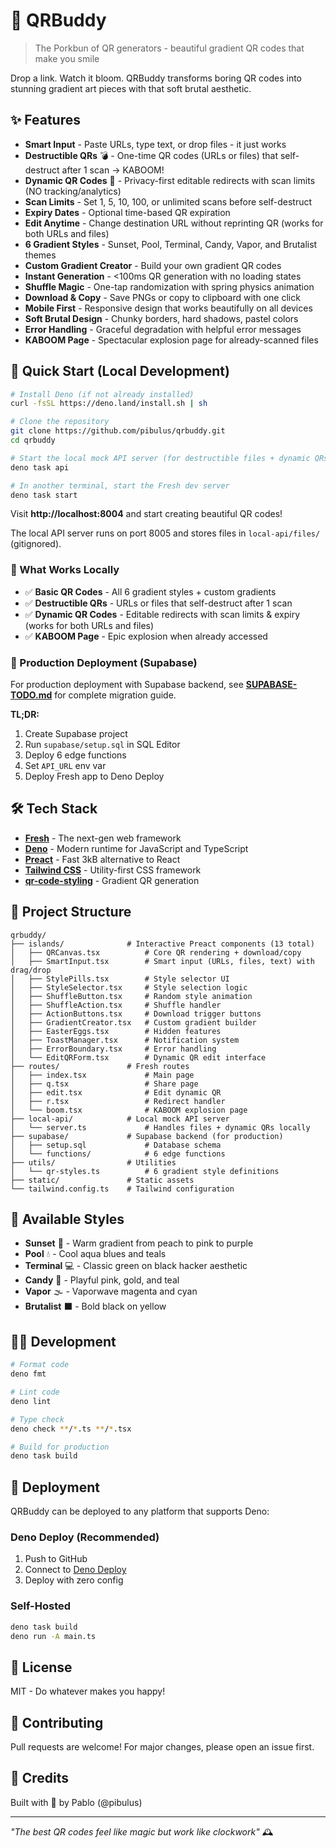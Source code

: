 # 🌈 QRBuddy

> The Porkbun of QR generators - beautiful gradient QR codes that make you smile

Drop a link. Watch it bloom. QRBuddy transforms boring QR codes into stunning
gradient art pieces with that soft brutal aesthetic.

## ✨ Features

- **Smart Input** - Paste URLs, type text, or drop files - it just works
- **Destructible QRs** 💣 - One-time QR codes (URLs or files) that self-destruct after 1 scan → KABOOM!
- **Dynamic QR Codes** 🔗 - Privacy-first editable redirects with scan limits (NO tracking/analytics)
- **Scan Limits** - Set 1, 5, 10, 100, or unlimited scans before self-destruct
- **Expiry Dates** - Optional time-based QR expiration
- **Edit Anytime** - Change destination URL without reprinting QR (works for both URLs and files)
- **6 Gradient Styles** - Sunset, Pool, Terminal, Candy, Vapor, and Brutalist
  themes
- **Custom Gradient Creator** - Build your own gradient QR codes
- **Instant Generation** - <100ms QR generation with no loading states
- **Shuffle Magic** - One-tap randomization with spring physics animation
- **Download & Copy** - Save PNGs or copy to clipboard with one click
- **Mobile First** - Responsive design that works beautifully on all devices
- **Soft Brutal Design** - Chunky borders, hard shadows, pastel colors
- **Error Handling** - Graceful degradation with helpful error messages
- **KABOOM Page** - Spectacular explosion page for already-scanned files

## 🚀 Quick Start (Local Development)

```bash
# Install Deno (if not already installed)
curl -fsSL https://deno.land/install.sh | sh

# Clone the repository
git clone https://github.com/pibulus/qrbuddy.git
cd qrbuddy

# Start the local mock API server (for destructible files + dynamic QRs)
deno task api

# In another terminal, start the Fresh dev server
deno task start
```

Visit **http://localhost:8004** and start creating beautiful QR codes!

The local API server runs on port 8005 and stores files in `local-api/files/` (gitignored).

### 🎯 What Works Locally

- ✅ **Basic QR Codes** - All 6 gradient styles + custom gradients
- ✅ **Destructible QRs** - URLs or files that self-destruct after 1 scan
- ✅ **Dynamic QR Codes** - Editable redirects with scan limits & expiry (works for both URLs and files)
- ✅ **KABOOM Page** - Epic explosion when already accessed

### 🚀 Production Deployment (Supabase)

For production deployment with Supabase backend, see **[SUPABASE-TODO.md](./SUPABASE-TODO.md)** for complete migration guide.

**TL;DR:**
1. Create Supabase project
2. Run `supabase/setup.sql` in SQL Editor
3. Deploy 6 edge functions
4. Set `API_URL` env var
5. Deploy Fresh app to Deno Deploy

## 🛠 Tech Stack

- **[Fresh](https://fresh.deno.dev)** - The next-gen web framework
- **[Deno](https://deno.land)** - Modern runtime for JavaScript and TypeScript
- **[Preact](https://preactjs.com)** - Fast 3kB alternative to React
- **[Tailwind CSS](https://tailwindcss.com)** - Utility-first CSS framework
- **[qr-code-styling](https://github.com/kozakdenys/qr-code-styling)** -
  Gradient QR generation

## 📁 Project Structure

```
qrbuddy/
├── islands/              # Interactive Preact components (13 total)
│   ├── QRCanvas.tsx          # Core QR rendering + download/copy
│   ├── SmartInput.tsx        # Smart input (URLs, files, text) with drag/drop
│   ├── StylePills.tsx        # Style selector UI
│   ├── StyleSelector.tsx     # Style selection logic
│   ├── ShuffleButton.tsx     # Random style animation
│   ├── ShuffleAction.tsx     # Shuffle handler
│   ├── ActionButtons.tsx     # Download trigger buttons
│   ├── GradientCreator.tsx   # Custom gradient builder
│   ├── EasterEggs.tsx        # Hidden features
│   ├── ToastManager.tsx      # Notification system
│   ├── ErrorBoundary.tsx     # Error handling
│   └── EditQRForm.tsx        # Dynamic QR edit interface
├── routes/               # Fresh routes
│   ├── index.tsx             # Main page
│   ├── q.tsx                 # Share page
│   ├── edit.tsx              # Edit dynamic QR
│   ├── r.tsx                 # Redirect handler
│   └── boom.tsx              # KABOOM explosion page
├── local-api/            # Local mock API server
│   └── server.ts             # Handles files + dynamic QRs locally
├── supabase/             # Supabase backend (for production)
│   ├── setup.sql             # Database schema
│   └── functions/            # 6 edge functions
├── utils/                # Utilities
│   └── qr-styles.ts          # 6 gradient style definitions
├── static/               # Static assets
└── tailwind.config.ts    # Tailwind configuration
```

## 🎨 Available Styles

- **Sunset** 🌅 - Warm gradient from peach to pink to purple
- **Pool** 💧 - Cool aqua blues and teals
- **Terminal** 💻 - Classic green on black hacker aesthetic
- **Candy** 🍬 - Playful pink, gold, and teal
- **Vapor** 🌫️ - Vaporwave magenta and cyan
- **Brutalist** ⬛ - Bold black on yellow

## 🏃‍♂️ Development

```bash
# Format code
deno fmt

# Lint code
deno lint

# Type check
deno check **/*.ts **/*.tsx

# Build for production
deno task build
```

## 🚢 Deployment

QRBuddy can be deployed to any platform that supports Deno:

### Deno Deploy (Recommended)

1. Push to GitHub
2. Connect to [Deno Deploy](https://deno.com/deploy)
3. Deploy with zero config

### Self-Hosted

```bash
deno task build
deno run -A main.ts
```

## 📝 License

MIT - Do whatever makes you happy!

## 🤝 Contributing

Pull requests are welcome! For major changes, please open an issue first.

## 💫 Credits

Built with 🧁 by Pablo (@pibulus)

---

_"The best QR codes feel like magic but work like clockwork"_ 🕰️

